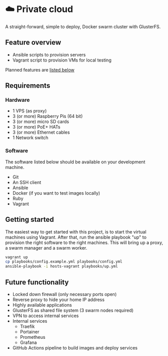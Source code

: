 # :cloud: Private cloud

A straight-forward, simple to deploy, Docker swarm cluster with GlusterFS.

## Feature overview

- Ansible scripts to provision servers
- Vagrant script to provision VMs for local testing

Planned features are [listed below](#future-functionality)

## Requirements

### Hardware

- 1 VPS (as proxy)
- 3 (or more) Raspberry Pis (64 bit)
- 3 (or more) micro SD cards
- 3 (or more) PoE+ HATs
- 3 (or more) Ethernet cables
- 1 Network switch

### Software

The software listed below should be available on your development machine.

- Git
- An SSH client
- Ansible
- Docker (if you want to test images locally)
- Ruby
- Vagrant

## Getting started

The easiest way to get started with this project, is to start the virtual machines using Vagrant. After that, run the ansible playbook "up" to provision the right software to the right machines. This will bring up a proxy, a swarm manager and a swarm worker.

```sh
vagrant up
cp playbooks/config.example.yml playbooks/config.yml
ansible-playbook -i hosts-vagrant playbooks/up.yml
```

## Future functionality

- Locked down firewall (only necessary ports open)
- Reverse proxy to hide your home IP address
- Highly available applications
- GlusterFS as shared file system (3 swarm nodes required)
- VPN to access internal services
- Internal services
	- Traefik
	- Portainer
	- Prometheus
	- Grafana
- GitHub Actions pipeline to build images and deploy services